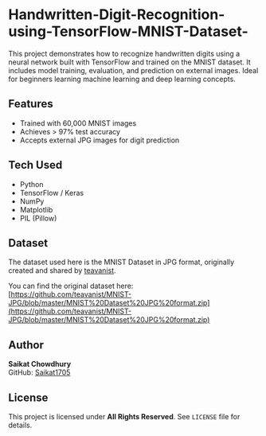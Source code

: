 # Handwritten-Digit-Recognition-using-TensorFlow-MNIST-Dataset-
This project demonstrates how to recognize handwritten digits using a neural network built with TensorFlow and trained on the MNIST dataset. It includes model training, evaluation, and prediction on external images. Ideal for beginners learning machine learning and deep learning concepts.

## Features
- Trained with 60,000 MNIST images
- Achieves > 97% test accuracy
- Accepts external JPG images for digit prediction

## Tech Used
- Python
- TensorFlow / Keras
- NumPy
- Matplotlib
- PIL (Pillow)

## Dataset

The dataset used here is the MNIST Dataset in JPG format, originally created and shared by [teavanist](https://github.com/teavanist/MNIST-JPG).

You can find the original dataset here:  
[https://github.com/teavanist/MNIST-JPG/blob/master/MNIST%20Dataset%20JPG%20format.zip](https://github.com/teavanist/MNIST-JPG/blob/master/MNIST%20Dataset%20JPG%20format.zip)

## Author
**Saikat Chowdhury**  
GitHub: [Saikat1705](https://github.com/Saikat1705)

## License
This project is licensed under **All Rights Reserved**. See `LICENSE` file for details.

